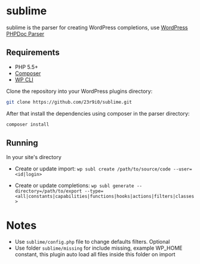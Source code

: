# sublime

sublime is the parser for creating WordPress completions, use [WordPress PHPDoc Parser](https://github.com/WordPress/phpdoc-parser)

## Requirements
* PHP 5.5+
* [Composer](https://getcomposer.org/)
* [WP CLI](http://wp-cli.org/)

Clone the repository into your WordPress plugins directory:

```bash
git clone https://github.com/23r9i0/sublime.git
```

After that install the dependencies using composer in the parser directory:

```bash
composer install
```

## Running

In your site's directory

* Create or update import:
	`wp subl create /path/to/source/code --user=<id|login>`

* Create or update completions:
	`wp subl generate --directory=/path/to/export --type=<all|constants|capabilities|functions|hooks|actions|filters|classes>`


# Notes

* Use `sublime/config.php` file to change defaults filters. Optional
* Use folder `sublime/missing` for include missing, example WP_HOME constant, this plugin auto load all files inside this folder on import